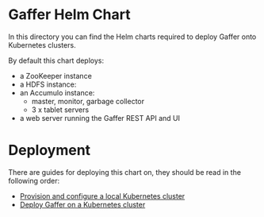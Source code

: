 Gaffer Helm Chart
==================

In this directory you can find the Helm charts required to deploy Gaffer onto Kubernetes clusters. 

By default this chart deploys:
* a ZooKeeper instance
* a HDFS instance:
* an Accumulo instance:
  * master, monitor, garbage collector
  * 3 x tablet servers
* a web server running the Gaffer REST API and UI

# Deployment
There are guides for deploying this chart on, they should be read in the following order:
* [Provision and configure a local Kubernetes cluster](../docs/kind-deployment.md)
* [Deploy Gaffer on a Kubernetes cluster](./docs/kind-deployment.md)

